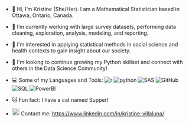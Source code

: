 - 👋 Hi, I’m Kristine (She/Her). I am a Mathematical Statistician based in Ottawa, Ontario, Canada.
- 🔭 I’m currently working with large survey datasets, performing data cleaning, exploration, analysis, modeling, and reporting. 
- 👀 I'm interested in applying statistical methods in social science and health contexts to gain insight about our society. 
- 🌱 I'm looking to continue growing my Python skillset and connect with others in the Data Science Community!
- 💻 Some of my Languages and Tools:
![r](https://img.shields.io/badge/R-000000?style=for-the-badge&logo=R&logoColor=white)
![python](https://img.shields.io/badge/Python-000000?style=for-the-badge&logo=Pythonb&logoColor=green)
![SAS](https://img.shields.io/badge/SAS-000000?style=for-the-badge&logo=SAS&logoColor=blue)
![GitHub](https://img.shields.io/badge/Github-000000?style=for-the-badge&logo=Github&logoColor=white)
![SQL](https://img.shields.io/badge/SQL-000000?style=for-the-badge&logo=SQL&logoColor=blue)
![PowerBI](https://img.shields.io/badge/Powerbi-000000?style=for-the-badge&logo=Powerbi&logoColor=white)
- 🐱 Fun fact: I have a cat named Supper! 

- <a href="https://www.linkedin.com/in/colinbut/"><img src="https://www.vectorlogo.zone/logos/linkedin/linkedin-icon.svg" width="20" height="20"/></a>
 Contact me: https://www.linkedin.com/in/kristine-villaluna/

<!--
**kvstats/kvstats** is a ✨ _special_ ✨ repository because its `README.md` (this file) appears on your GitHub profile.

Here are some ideas to get you started:

- 🔭 I’m currently working on ...
- 🌱 I’m currently learning ...
- 👯 I’m looking to collaborate on ...
- 🤔 I’m looking for help with ...
- 💬 Ask me about ...
- 📫 How to reach me: ...
- 😄 Pronouns: ...
- ⚡ Fun fact: ...
-->
